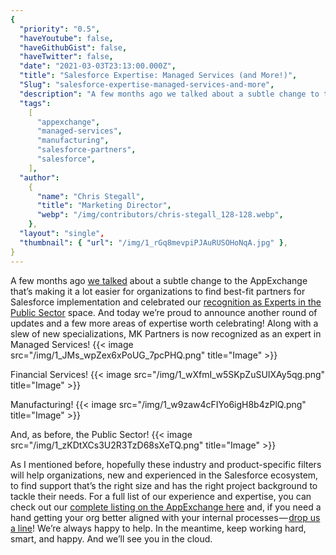 ```yaml
---
{
  "priority": "0.5",
  "haveYoutube": false,
  "haveGithubGist": false,
  "haveTwitter": false,
  "date": "2021-03-03T23:13:00.000Z",
  "title": "Salesforce Expertise: Managed Services (and More!)",
  "Slug": "salesforce-expertise-managed-services-and-more",
  "description": "A few months ago we talked about a subtle change to the AppExchange that’s making it a lot easier for organizations to find best-fit partners for Salesforce implementation and celebrated our recognition as Experts in the Public Sector space. And today we’re proud to announce another round of updates and a few more areas of expertise worth celebrating!.",
  "tags":
    [
      "appexchange",
      "managed-services",
      "manufacturing",
      "salesforce-partners",
      "salesforce",
    ],
  "author":
    {
      "name": "Chris Stegall",
      "title": "Marketing Director",
      "webp": "/img/contributors/chris-stegall_128-128.webp",
    },
  "layout": "single",
  "thumbnail": { "url": "/img/1_rGq8mevpiPJAuRUSOHoNqA.jpg" },
}
---
```


A few months ago [we talked](https://medium.com/creme-de-la-crm/public-sector-salesforce-experts-a169bd3dd802) about a subtle change to the AppExchange that’s making it a lot easier for organizations to find best-fit partners for Salesforce implementation and celebrated our [recognition as Experts in the Public Sector](https://medium.com/creme-de-la-crm/public-sector-salesforce-experts-a169bd3dd802) space. And today we’re proud to announce another round of updates and a few more areas of expertise worth celebrating!
Along with a slew of new specializations, MK Partners is now recognized as an expert in Managed Services!
{{< image src="/img/1_JMs_wpZex6xPoUG_7pcPHQ.png" title="Image" >}}

Financial Services!
{{< image src="/img/1_wXfmI_w5SKpZuSUIXAy5qg.png" title="Image" >}}

Manufacturing!
{{< image src="/img/1_w9zaw4cFIYo6igH8b4zPlQ.png" title="Image" >}}

And, as before, the Public Sector!
{{< image src="/img/1_zKDtXCs3U2R3TzD68sXeTQ.png" title="Image" >}}

As I mentioned before, hopefully these industry and product-specific filters will help organizations, new and experienced in the Salesforce ecosystem, to find support that’s the right size and has the right project background to tackle their needs.
For a full list of our experience and expertise, you can check out our [complete listing on the AppExchange here](https://appexchange.salesforce.com/appxConsultingListingDetail?listingId=a0N30000001gF9jEAE) and, if you need a hand getting your org better aligned with your internal processes — [drop us a line](https://appexchange.salesforce.com/appxConsultingListingDetail?listingId=a0N30000001gF9jEAE)! We’re always happy to help.
In the meantime, keep working hard, smart, and happy. And we’ll see you in the cloud.
